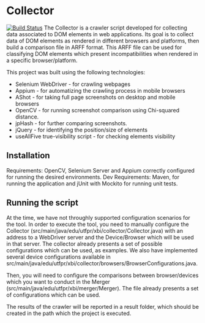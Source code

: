 Collector
=========
[![Build Status](https://api.travis-ci.org/watinha/collector.svg?branch=master)](https://travis-ci.com/watinha/collector)
The Collector is a crawler script developed for collecting data associated to DOM elements in web applications.
Its goal is to collect data of DOM elements as rendered in different browsers and platforms, then build a comparison file in ARFF format.
This ARFF file can be used for classifying DOM elements which present incompatibilities when rendered in a specific browser/platform.

This project was built using the following technologies:
* Selenium WebDriver - for crawling webpages
* Appium - for automatizing the crawling process in mobile browsers
* AShot - for taking full page screenshots on desktop and mobile browsers
* OpenCV - for running screenshot comparison using Chi-squared distance.
* jpHash - for further comparing screenshots.
* jQuery - for identifying the position/size of elements
* useAllFive true-visibility script - for checking elements visibility

Installation
------------
Requirements: OpenCV, Selenium Server and Appium correctly configured for running the desired environments.
Dev Requirements: Maven, for running the application and jUnit with Mockito for running unit tests.

Running the script
------------------
At the time, we have not throughly supported configuration scenarios for the tool.
In order to execute the tool, you need to manually configure the Collector (src/main/java/edu/utfpr/xbi/collector/Collector.java) with an address to a WebDriver server and the Device/Browser which will be used in that server.
The collector already presents a set of possible configurations which can be used, as examples.
We also have implemented several device configurations available in src/main/java/edu/utfpr/xbi/collector/browsers/BrowserConfigurations.java.

Then, you will need to configure the comparisons between browser/devices which you want to conduct in the Merger (src/main/java/edu/utfpr/xbi/merger/Merger).
The file already presents a set of configurations which can be used.

The results of the crawler will be reported in a result folder, which should be created in the path which the project is executed.
